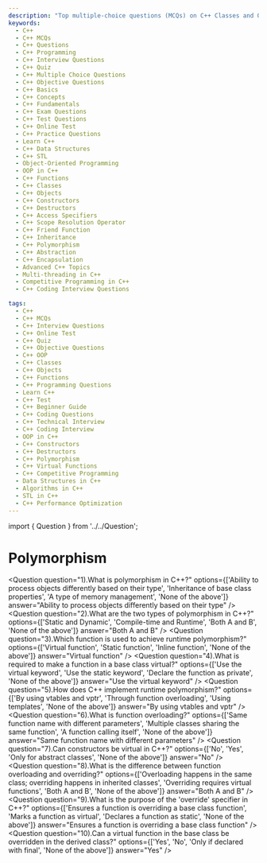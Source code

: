 ```yaml
---
description: "Top multiple-choice questions (MCQs) on C++ Classes and Objects for interview preparation. Covers constructors, access specifiers, friend functions, and object creation."
keywords:
  - C++
  - C++ MCQs
  - C++ Questions
  - C++ Programming
  - C++ Interview Questions
  - C++ Quiz
  - C++ Multiple Choice Questions
  - C++ Objective Questions
  - C++ Basics
  - C++ Concepts
  - C++ Fundamentals
  - C++ Exam Questions
  - C++ Test Questions
  - C++ Online Test
  - C++ Practice Questions
  - Learn C++
  - C++ Data Structures
  - C++ STL
  - Object-Oriented Programming
  - OOP in C++
  - C++ Functions
  - C++ Classes
  - C++ Objects
  - C++ Constructors
  - C++ Destructors
  - C++ Access Specifiers
  - C++ Scope Resolution Operator
  - C++ Friend Function
  - C++ Inheritance
  - C++ Polymorphism
  - C++ Abstraction
  - C++ Encapsulation
  - Advanced C++ Topics
  - Multi-threading in C++
  - Competitive Programming in C++
  - C++ Coding Interview Questions

tags:
  - C++
  - C++ MCQs
  - C++ Interview Questions
  - C++ Online Test
  - C++ Quiz
  - C++ Objective Questions
  - C++ OOP
  - C++ Classes
  - C++ Objects
  - C++ Functions
  - C++ Programming Questions
  - Learn C++
  - C++ Test
  - C++ Beginner Guide
  - C++ Coding Questions
  - C++ Technical Interview
  - C++ Coding Interview
  - OOP in C++
  - C++ Constructors
  - C++ Destructors
  - C++ Polymorphism
  - C++ Virtual Functions
  - C++ Competitive Programming
  - Data Structures in C++
  - Algorithms in C++
  - STL in C++
  - C++ Performance Optimization
---
```


import { Question } from '../../Question';

# Polymorphism

<Question
  question="1).What is polymorphism in C++?"
  options={['Ability to process objects differently based on their type', 'Inheritance of base class properties', 'A type of memory management', 'None of the above']}
  answer="Ability to process objects differently based on their type"
/>
<Question
  question="2).What are the two types of polymorphism in C++?"
  options={['Static and Dynamic', 'Compile-time and Runtime', 'Both A and B', 'None of the above']}
  answer="Both A and B"
/>
<Question
  question="3).Which function is used to achieve runtime polymorphism?"
  options={['Virtual function', 'Static function', 'Inline function', 'None of the above']}
  answer="Virtual function"
/>
<Question
  question="4).What is required to make a function in a base class virtual?"
  options={['Use the virtual keyword', 'Use the static keyword', 'Declare the function as private', 'None of the above']}
  answer="Use the virtual keyword"
/>
<Question
  question="5).How does C++ implement runtime polymorphism?"
  options={['By using vtables and vptr', 'Through function overloading', 'Using templates', 'None of the above']}
  answer="By using vtables and vptr"
/>
<Question
  question="6).What is function overloading?"
  options={['Same function name with different parameters', 'Multiple classes sharing the same function', 'A function calling itself', 'None of the above']}
  answer="Same function name with different parameters"
/>
<Question
  question="7).Can constructors be virtual in C++?"
  options={['No', 'Yes', 'Only for abstract classes', 'None of the above']}
  answer="No"
/>
<Question
  question="8).What is the difference between function overloading and overriding?"
  options={['Overloading happens in the same class; overriding happens in inherited classes', 'Overriding requires virtual functions', 'Both A and B', 'None of the above']}
  answer="Both A and B"
/>
<Question
  question="9).What is the purpose of the 'override' specifier in C++?"
  options={['Ensures a function is overriding a base class function', 'Marks a function as virtual', 'Declares a function as static', 'None of the above']}
  answer="Ensures a function is overriding a base class function"
/>
<Question
  question="10).Can a virtual function in the base class be overridden in the derived class?"
  options={['Yes', 'No', 'Only if declared with final', 'None of the above']}
  answer="Yes"
/>
